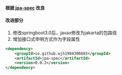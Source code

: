 
#### 根据 [jpa-spec](https://github.com/wenhao/jpa-spec) 改良

#### 改进部分

1. 修改springboot3.0后，javax修改为jakarta的包路径
2. 增加接口式申明方式作为字段属性

```xml
<dependency>
    <groupId>io.github.wjh1984306683</groupId>
    <artifactId>jpa-spec</artifactId>
    <version>0.0.2</version>
</dependency>

```
